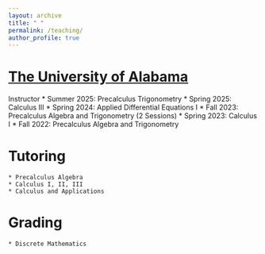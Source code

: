 ```yaml
---
layout: archive
title: " "
permalink: /teaching/
author_profile: true
---
```

[The University of Alabama](https://www.ua.edu)
======
Instructor
	* Summer 2025: Precalculus Trigonometry
	* Spring 2025: Calculus III
	* Spring 2024: Applied Differential Equations I
	* Fall 2023: Precalculus Algebra and Trigonometry (2 Sessions)
	* Spring 2023: Calculus I
	* Fall 2022: Precalculus Algebra and Trigonometry

Tutoring
======
	* Precalculus Algebra
	* Calculus I, II, III
	* Calculus and Applications

Grading
======
	* Discrete Mathematics

